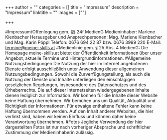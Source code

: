 +++
author = ""
categories = []
title = "Impressum"
description = "Impressum"
linktitle = ""
images = [""]

+++

#Impressum/Offenlegung gem. §§ 24f MedienG
Medieninhaber: Marlene Kienbacher
Herausgeber und Ansprechpersonen: Mag. Marlene Kienbacher und Mag. Karin Pöppl
Telefon: 0676 694 22 87 bzw. 0676 3999 220
E-Mail: termine@meine-skills.at
#Medienlinie gem. § 25 Abs. 4 MedienG:
Die Homepage meine-skills.at bietet der Öffentlichkeit Informationen über unser Angebot, aktuelle Termine und Hintergrundinformationen.
#Allgemeine Nutzungsbedingungen
Die Nutzung der hier im Internet angebotenen Dienste erfolgt ausschließlich unter Anwendung dieser allgemeinen Nutzungsbedingungen.
Sowohl die Zurverfügungstellung, als auch die Nutzung der Dienste und Inhalte unterliegen den einschlägigen gesetzlichen Regelungen, insbesondere des Datenschutzes und des Urheberrechts.
Die auf dieser Internetseiten wiedergegebenen Inhalte dienen lediglich zur Information. Wir können für die Inhalte dieser Website keine Haftung übernehmen. Wir bemühen uns um Qualität, Aktualität und Richtigkeit der Informationen. Für etwaige enthaltene Fehler kann keine Haftung übernommen werden. Auf den Inhalt anderer Websites, die hier verlinkt sind, haben wir keinen Einfluss und können daher keine Verantwortung übernehmen. 
#Fotos
Jegliche Verwendung der hier dargestellten Fotos ist nur nach vorheriger Absprache und schriftlicher Zustimmung der Medieninhaberin zulässig.
